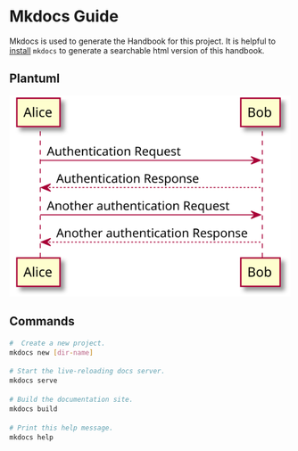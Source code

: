 # Mkdocs Guide

Mkdocs is used to generate the Handbook for this project. It is helpful to [install](installation.md) `mkdocs`
to generate a searchable html version of this handbook.

## Plantuml
![Plantuml example](../diagrams/documentation_plantuml_example.svg)


## Commands

``` bash
#  Create a new project.
mkdocs new [dir-name]

# Start the live-reloading docs server.
mkdocs serve

# Build the documentation site.
mkdocs build

# Print this help message.
mkdocs help
```
